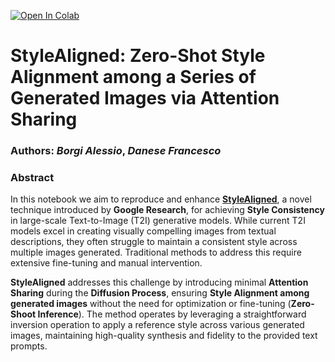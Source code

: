 <a href="https://colab.research.google.com/github/alessioborgi/StyleAlignedDiffModels/blob/main/StyleAligned_Explanation.ipynb" target="_parent"><img src="https://colab.research.google.com/assets/colab-badge.svg" alt="Open In Colab"/></a>

# StyleAligned: Zero-Shot Style Alignment among a Series of Generated Images via Attention Sharing

### **Authors**: ***Borgi Alessio***, ***Danese Francesco***

### **Abstract**
In this notebook we aim to reproduce and enhance **[StyleAligned](https://arxiv.org/abs/2312.02133)**, a novel technique introduced by **Google Research**, for achieving **Style Consistency** in large-scale Text-to-Image (T2I) generative models. While current T2I models excel in creating visually compelling images from textual descriptions, they often struggle to maintain a consistent style across multiple images generated. Traditional methods to address this require extensive fine-tuning and manual intervention.

**StyleAligned** addresses this challenge by introducing minimal **Attention Sharing** during the **Diffusion Process**, ensuring **Style Alignment among generated images** without the need for optimization or fine-tuning (**Zero-Shoot Inference**). The method operates by leveraging a straightforward inversion operation to apply a reference style across various generated images, maintaining high-quality synthesis and fidelity to the provided text prompts.
